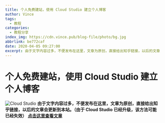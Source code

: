 ```yaml
---
title: 个人免费建站，使用 Cloud Studio 建立个人博客
author: Vince
tags:
  - 教程
categories:
  - 教程分享
index_img: https://cdn.vince.pub/blog-file/photo/bg.jpg
abbrlink: be772caf
date: 2020-04-05 09:27:00
excerpt: 由于文字内容过多，不便发布在这里，文章为原创，直接给出知乎链接，以后的文章会更新到本站（由于 Cloud Studio 已经升级，该方法可能已经失效）
---
```

# 个人免费建站，使用 Cloud Studio 建立个人博客

![Cloud Studio](https://cdn.vince.pub/blog-file/photo/7445eabe-a3bc-4bb6-b2d5-e1cf0b64fc2b.png)
**由于文字内容过多，不便发布在这里，文章为原创，直接给出知乎链接，以后的文章会更新到本站。（由于 Cloud Studio 已经升级，该方法可能已经失效）**
**[点击这里查看文章](https://zhuanlan.zhihu.com/p/73998745)**
